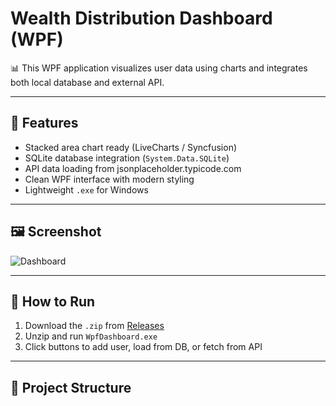 # Wealth Distribution Dashboard (WPF)

📊 This WPF application visualizes user data using charts and integrates both local database and external API.

---

## 🧩 Features

- Stacked area chart ready (LiveCharts / Syncfusion)
- SQLite database integration (`System.Data.SQLite`)
- API data loading from jsonplaceholder.typicode.com
- Clean WPF interface with modern styling
- Lightweight `.exe` for Windows

---

## 🖼️ Screenshot

![Dashboard](screenshots/dashboard.png)

---

## 🚀 How to Run

1. Download the `.zip` from [Releases](https://github.com/YOUR_USERNAME/YOUR_REPO/releases)
2. Unzip and run `WpfDashboard.exe`
3. Click buttons to add user, load from DB, or fetch from API

---

## 📁 Project Structure

